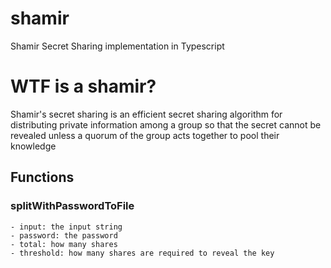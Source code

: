 # shamir
Shamir Secret Sharing implementation in Typescript

# WTF is a shamir? 

Shamir's secret sharing is an efficient secret sharing algorithm for distributing private information among a group so that the secret cannot be revealed unless a quorum of the group acts together to pool their knowledge

## Functions

### splitWithPasswordToFile 
    - input: the input string
    - password: the password
    - total: how many shares
    - threshold: how many shares are required to reveal the key 